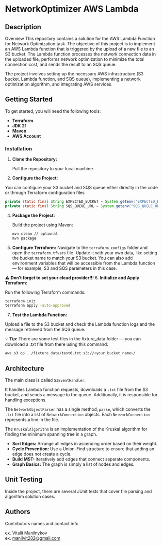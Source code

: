 # NetworkOptimizer AWS Lambda



## Description

Overview
This repository contains a solution for the AWS Lambda Function for Network Optimization task. The objective of this project is to implement an AWS Lambda function that is triggered by the upload of a new file to an S3 bucket. The Lambda function processes the network connection data in the uploaded file, performs network optimization to minimize the total connection cost, and sends the result to an SQS queue.

The project involves setting up the necessary AWS infrastructure (S3 bucket, Lambda function, and SQS queue), implementing a network optimization algorithm, and integrating AWS services.

## Getting Started

To get started, you will need the following tools:

- **Terraform**
- **JDK 21**
- **Maven**
- **AWS Account**

### Installation

1. **Clone the Repository:**

   Pull the repository to your local machine.

2. **Configure the Project:**

You can configure your S3 bucket and SQS queue either directly in the code or through Terraform configuration files.
   ```java
private static final String EXPECTED_BUCKET = System.getenv("EXPECTED_BUCKET");
private static final String SQS_QUEUE_URL = System.getenv("SQS_QUEUE_URL");
```


4. **Package the Project:**

   Build the project using Maven:

   ```bash
   mvn clean // optional
   mvn package

5. **Configure Terraform:** Navigate to the `terraform_configs` folder and open the `terraform.tfvars` file. Update it with your own data, like setting the bucket name to match your S3 bucket. You can also add environment variables that will be accessible from the Lambda function — for example, S3 and SQS parameters in this case.

⚠️ **Don’t forget to set your cloud provider!!!**
6. **Initialize and Apply Terraform:**

   Run the following Terraform commands:

   ```bash
   terraform init
   terraform apply -auto-approved
```

  7. **Test the Lambda Function:**

   Upload a file to the S3 bucket and check the Lambda function logs and the message retrieved from the SQS queue.
   
   💡 **Tip:** There are some test files in the fixture_data folder — you can download a .txt file from there using this command:
  
   ```bash
   aws s3 cp ../fixture_data/test0.txt s3://<your_bucket_name>/
   ```

   
   



## Architecture

The main class is called `S3EventHandler`. 

It handles Lambda function requests, downloads a `.txt` file from the S3 bucket, and sends a message to the queue. Additionally, it is responsible for handling exceptions.

The `NetworkObjectParser` has a single method, `parse`, which converts the `.txt` file into a list of `NetworkConnection` objects. Each `NetworkConnection` represents a line in the file.

The `KruskalAlgorithm` is an implementation of the Kruskal algorithm for finding the minimum spanning tree in a graph.

   - **Sort Edges:** Arrange all edges in ascending order based on their weight.
   - **Cycle Prevention:** Use a Union-Find structure to ensure that adding an edge does not create a cycle.
   - **Build MST:** Iteratively add edges that connect separate components.
   - **Graph Basics:** The graph is simply a list of nodes and edges.

## Unit Testing

Inside the project, there are several JUnit tests that cover file parsing and algorithm solution cases. 



## Authors

Contributors names and contact info

ex. Vitalii Manilnykov  
ex. manilvit282@gmail.com
